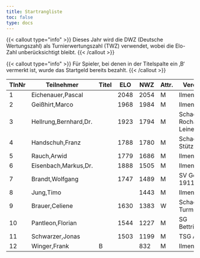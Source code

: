 ```yaml
---
title: Startrangliste
toc: false
type: docs
---
```


{{< callout type="info" >}}
Dieses Jahr wird die DWZ (Deutsche Wertungszahl) als Turnierwertungszahl (TWZ) verwendet, wobei die Elo-Zahl unberücksichtigt bleibt.
{{< /callout >}}


{{< callout type="info" >}}
Für Spieler, bei denen in der Titelspalte ein ‚B‘ vermerkt ist, wurde das Startgeld bereits bezahlt.
{{< /callout >}}

| TlnNr | Teilnehmer | Titel | ELO | NWZ | Attr. | Verein/Ort | Land | Geburt | FideKenn. | PKZ |
| --- | --- | --- | --- | --- | --- | --- | --- | --- | --- | --- | 
| 1 | Eichenauer,Pascal |  | 2048 | 2054 | M | Ilmenauer SV | GER | 1999 | 12991848 | 10276112 |
| 2 | Geißhirt,Marco |  | 1968 | 1984 | M | Ilmenauer SV | GER | 1990 | 4610563 | 10059257 |
| 3 | Hellrung,Bernhard,Dr. |  | 1923 | 1794 | M | Schachclub Rochade Leinefelde | GER | 1962 | 4692420 | 10079581 |
| 4 | Handschuh,Franz |  | 1788 | 1780 | M | Schachverein Stützerbach | GER | 1948 | 34602615 | 10073513 |
| 5 | Rauch,Arwid |  | 1779 | 1686 | M | Ilmenauer SV | GER | 2003 | 16215923 | 10283822 |
| 6 | Eisenbach,Markus,Dr. |  | 1888 | 1505 | M | Ilmenauer SV | GER | 1984 | 34663630 | 10043553 |
| 7 | Brandt,Wolfgang |  | 1747 | 1489 | M | SV Gehren 1911 | GER | 1960 | 16202465 | 10257345 |
| 8 | Jung,Timo |  |  | 1443 | M | Ilmenauer SV | GER | 2005 | 533029865 | 10845239 |
| 9 | Brauer,Celiene |  | 1630 | 1383 | W | Schachclub Turm Erfurt | GER | 2009 | 34663622 | 10724741 |
| 10 | Pantleon,Florian |  | 1544 | 1227 | M | SG Bettringen | GER | 1999 | 533016836 | 10535931 |
| 11 | Schwarzer,Jonas |  | 1503 | 1199 | M | TSG Apolda | GER | 2006 | 34686223 | 10829349 |
| 12 | Winger,Frank | B |  | 832 | M | Ilmenauer SV | GER | 1964 | 16233069 | 10651767 |